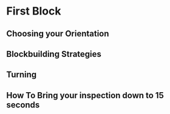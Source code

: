 # First Block

## Choosing your Orientation

## Blockbuilding Strategies

## Turning

## How To Bring your inspection down to 15 seconds


